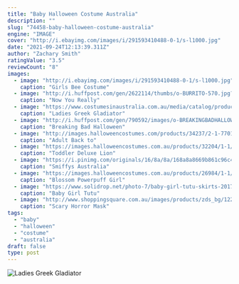 ```yaml
---
title: "Baby Halloween Costume Australia"
description: ""
slug: "74458-baby-halloween-costume-australia"
engine: "IMAGE"
cover: "http://i.ebayimg.com/images/i/291593410488-0-1/s-l1000.jpg"
date: "2021-09-24T12:13:39.311Z"
author: "Zachary Smith"
ratingValue: "3.5"
reviewCount: "8"
images:
  - image: "http://i.ebayimg.com/images/i/291593410488-0-1/s-l1000.jpg"
    caption: "Girls Bee Costume"
  - image: "http://i.huffpost.com/gen/2622114/thumbs/o-BURRITO-570.jpg?7"
    caption: "Now You Really"
  - image: "https://www.costumesinaustralia.com.au/media/catalog/product/cache/1/image/9df78eab33525d08d6e5fb8d27136e95/l/h/lh153_1.jpg"
    caption: "Ladies Greek Gladiator"
  - image: "http://i.huffpost.com/gen/790592/images/o-BREAKINGBADHALLOWEENCOSTUME-facebook.jpg"
    caption: "Breaking Bad Halloween"
  - image: "http://images.halloweencostumes.com/products/34237/2-1-77015/adult-back-to-the-future-jennifer-parker-costume.jpg"
    caption: "Adult Back to"
  - image: "https://images.halloweencostumes.com.au/products/32204/1-1/toddler-deluxe-lion-costume.jpg"
    caption: "Toddler Deluxe Lion"
  - image: "https://i.pinimg.com/originals/16/8a/8a/168a8a8669b861c96c47071197b7f8a9.jpg"
    caption: "Smiffys Australia"
  - image: "https://images.halloweencostumes.com.au/products/26984/1-1/blossom-powerpuff-girl-costume.jpg"
    caption: "Blossom Powerpuff Girl"
  - image: "https://www.solidrop.net/photo-7/baby-girl-tutu-skirts-2017-summer-kids-mini-skirt-birthday-gift-toddler-party-lace-children-short-skirt-cute-princess-clothes.jpg"
    caption: "Baby Girl Tutu"
  - image: "http://www.shoppingsquare.com.au/images/products/zds_bg/122046.jpg"
    caption: "Scary Horror Mask"
tags:
  - "baby"
  - "halloween"
  - "costume"
  - "australia"
draft: false
type: post
---
```



![Ladies Greek Gladiator](https://www.costumesinaustralia.com.au/media/catalog/product/cache/1/image/9df78eab33525d08d6e5fb8d27136e95/l/h/lh153_1.jpg "Ladies Greek Gladiator")


<!--inArticleAds-->

<!--galleryOne-->


<!--inArticleAds-->

<!--galleryTwo-->


<!--galleryThree-->

